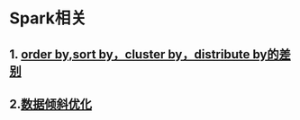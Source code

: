 # Spark相关
## 1. [order by,sort by，cluster by，distribute by的差别](https://github.com/daemonman/spark_note/blob/master/sql.md)
## 2.[数据倾斜优化](https://zhuanlan.zhihu.com/p/21483985)
